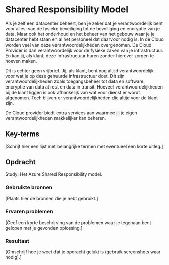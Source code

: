 # Shared Responsibility Model

Als je zelf een datacenter beheert, ben je zeker dat je verantwoordelijk bent voor alles: van de fysieke beveiliging tot de beveiliging en encryptie van je data. Maar ook het onderhoud en het beheer van het gebouw waar je je datacenter hebt staan en al het personeel dat daarvoor nodig is.
In de Cloud worden veel van deze verantwoordelijkheden overgenomen. De Cloud Provider is dan verantwoordelijk voor de fysieke zaken van je infrastructuur. En kan jij, als klant, deze infrastructuur huren zonder hierover zorgen te hoeven maken.

Dit is echter geen vrijbrief. Jij, als klant, bent nog altijd verantwoordelijk voor wat je op deze gehuurde infrastructuur doet. Dit zijn verantwoordelijkheden zoals toegangsbeheer tot data en software, encryptie van data at rest en data in transit.
Hoeveel verantwoordelijkheden bij de klant liggen is ook afhankelijk van wat voor dienst er wordt afgenomen. Toch blijven er verantwoordelijkheden die altijd voor de klant zijn.

De Cloud provider biedt extra services aan waarmee jij je eigen verantwoordelijkheden makkelijker kan beheren.


## Key-terms
[Schrijf hier een lijst met belangrijke termen met eventueel een korte uitleg.]

## Opdracht

Study:
Het Azure Shared Responsibility model.

### Gebruikte bronnen
[Plaats hier de bronnen die je hebt gebruikt.]

### Ervaren problemen
[Geef een korte beschrijving van de problemen waar je tegenaan bent gelopen met je gevonden oplossing.]

### Resultaat
[Omschrijf hoe je weet dat je opdracht gelukt is (gebruik screenshots waar nodig).]